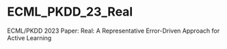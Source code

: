 # ECML_PKDD_23_Real
ECML/PKDD 2023 Paper: Real: A Representative Error-Driven Approach for Active Learning

